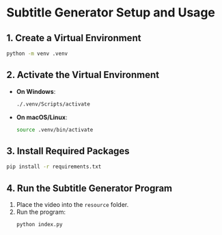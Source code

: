 
# Subtitle Generator Setup and Usage

## 1. Create a Virtual Environment
```bash
python -m venv .venv
```

## 2. Activate the Virtual Environment
- **On Windows**:
  ```bash
  ./.venv/Scripts/activate
  ```
- **On macOS/Linux**:
  ```bash
  source .venv/bin/activate
  ```

## 3. Install Required Packages
```bash
pip install -r requirements.txt
```

## 4. Run the Subtitle Generator Program
1. Place the video into the `resource` folder.
2. Run the program:
   ```bash
   python index.py
   ```
